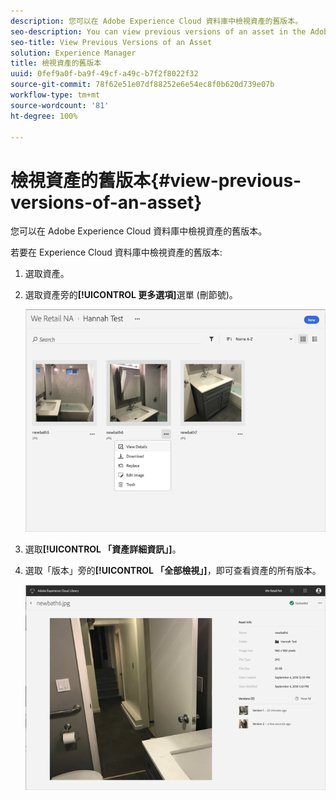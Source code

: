 ```yaml
---
description: 您可以在 Adobe Experience Cloud 資料庫中檢視資產的舊版本。
seo-description: You can view previous versions of an asset in the Adobe Experience Cloud Library.
seo-title: View Previous Versions of an Asset
solution: Experience Manager
title: 檢視資產的舊版本
uuid: 0fef9a0f-ba9f-49cf-a49c-b7f2f8022f32
source-git-commit: 78f62e51e07df88252e6e54ec8f0b620d739e07b
workflow-type: tm+mt
source-wordcount: '81'
ht-degree: 100%

---
```



# 檢視資產的舊版本{#view-previous-versions-of-an-asset}

您可以在 Adobe Experience Cloud 資料庫中檢視資產的舊版本。

若要在 Experience Cloud 資料庫中檢視資產的舊版本:

1. 選取資產。
1. 選取資產旁的&#x200B;**[!UICONTROL 更多選項]**&#x200B;選單 (刪節號)。

   ![](assets/library_asset_options.png)

1. 選取&#x200B;**[!UICONTROL 「資產詳細資訊」]**。
1. 選取「版本」旁的&#x200B;**[!UICONTROL 「全部檢視」]**，即可查看資產的所有版本。

   ![](assets/library_details_versions.png)

